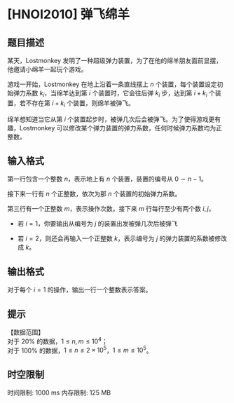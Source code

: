 # [HNOI2010] 弹飞绵羊

## 题目描述

某天，Lostmonkey 发明了一种超级弹力装置，为了在他的绵羊朋友面前显摆，他邀请小绵羊一起玩个游戏。  

游戏一开始，Lostmonkey 在地上沿着一条直线摆上 $n$ 个装置，每个装置设定初始弹力系数 $k_i$，当绵羊达到第 $i$ 个装置时，它会往后弹 $k_i$ 步，达到第 $i+k_i$ 个装置，若不存在第 $i+k_i$ 个装置，则绵羊被弹飞。  

绵羊想知道当它从第 $i$ 个装置起步时，被弹几次后会被弹飞。为了使得游戏更有趣，Lostmonkey 可以修改某个弹力装置的弹力系数，任何时候弹力系数均为正整数。


## 输入格式

第一行包含一个整数 $n$，表示地上有 $n$ 个装置，装置的编号从 $0 \sim n-1$。

接下来一行有 $n$ 个正整数，依次为那 $n$ 个装置的初始弹力系数。

第三行有一个正整数 $m$，表示操作次数。接下来 $m$ 行每行至少有两个数 $i,j$。  

- 若 $i=1$，你要输出从编号为 $j$ 的装置出发被弹几次后被弹飞  

- 若 $i=2$，则还会再输入一个正整数 $k$，表示编号为 $j$ 的弹力装置的系数被修改成 $k$。

## 输出格式

对于每个 $i=1$ 的操作，输出一行一个整数表示答案。


## 提示

【数据范围】   
对于 $20\%$ 的数据，$1 \le n,m \le 10^4$；   
对于 $100\%$ 的数据，$1\le n \le 2\times 10^5$，$1\le m \le 10^5$。


## 时空限制

时间限制: 1000 ms
内存限制: 125 MB
